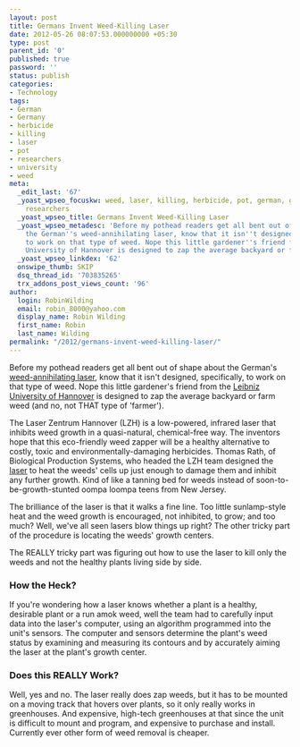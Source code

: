 ```yaml
---
layout: post
title: Germans Invent Weed-Killing Laser
date: 2012-05-26 08:07:53.000000000 +05:30
type: post
parent_id: '0'
published: true
password: ''
status: publish
categories:
- Technology
tags:
- German
- Germany
- herbicide
- killing
- laser
- pot
- researchers
- university
- weed
meta:
  _edit_last: '67'
  _yoast_wpseo_focuskw: weed, laser, killing, herbicide, pot, german, germany, university,
    researchers
  _yoast_wpseo_title: Germans Invent Weed-Killing Laser
  _yoast_wpseo_metadesc: 'Before my pothead readers get all bent out of shape about
    the German''s weed-annihilating laser, know that it isn''t designed, specifically,
    to work on that type of weed. Nope this little gardener''s friend from the Leibniz
    University of Hannover is designed to zap the average backyard or farm '
  _yoast_wpseo_linkdex: '62'
  onswipe_thumb: SKIP
  dsq_thread_id: '703835265'
  trx_addons_post_views_count: '96'
author:
  login: RobinWilding
  email: robin_8000@yahoo.com
  display_name: Robin Wilding
  first_name: Robin
  last_name: Wilding
permalink: "/2012/germans-invent-weed-killing-laser/"
---
```

<p>Before my pothead readers get all bent out of shape about the German's <a href="http://www.lzh.de/">weed-annihilating laser</a>, know that it isn't designed, specifically, to work on that type of weed. Nope this little gardener's friend from the <a href="http://www.uni-hannover.de">Leibniz University of Hannover</a> is designed to zap the average backyard or farm weed (and no, not THAT type of 'farmer').</p>

<p>The Laser Zentrum Hannover (LZH) is a low-powered, infrared laser that inhibits weed growth in a quasi-natural, chemical-free way. The inventors hope that this eco-friendly weed zapper will be a healthy alternative to costly, toxic and environmentally-damaging herbicides. Thomas Rath, of  Biological Production Systems, who headed the LZH team designed the <a href="http://www.howstuffworks.com/laser.htm">laser</a> to heat the weeds' cells up just enough to damage them and inhibit any further growth. Kind of like a tanning bed for weeds instead of soon-to-be-growth-stunted oompa loompa teens from New Jersey. </p>
<p>The brilliance of the laser is that it walks a fine line. Too little sunlamp-style heat and the weed growth is encouraged, not inhibited, to grow; and too much? Well, we've all seen lasers blow things up right? The other tricky part of the procedure is locating the weeds' growth centers. </p>
<p>The REALLY tricky part was figuring out how to use the laser to kill only the weeds and not the healthy plants living side by side. </p>
<h3>How the Heck?</h3>
<p>If you're wondering how a laser knows whether a plant is a healthy, desirable plant or a run amok weed, well the team had to carefully input data into the laser's computer, using an algorithm programmed into the unit's sensors. The computer and sensors determine the plant's weed status by examining and measuring its contours and by accurately aiming the laser at the plant's growth center. </p>
<h3>Does this REALLY Work?</h3>
<p>Well, yes and no. The laser really does zap weeds, but it has to be mounted on a moving track that hovers over plants, so it only really works in greenhouses. And expensive, high-tech greenhouses at that since the unit is difficult to mount and program, and expensive to purchase and install. Currently ever other form of weed removal is cheaper.</p>
